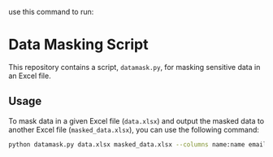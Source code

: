 use this command to run:

# Data Masking Script

This repository contains a script, `datamask.py`, for masking sensitive data in an Excel file.

## Usage

To mask data in a given Excel file (`data.xlsx`) and output the masked data to another Excel file (`masked_data.xlsx`), you can use the following command:

```bash
python datamask.py data.xlsx masked_data.xlsx --columns name:name email:email phone:phone ssn:ssn credit_card:credit_card address:address date:date

